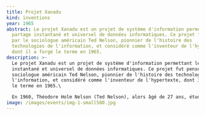 ```yaml
---
title: Projet Xanadu
kind: inventions
year: 1965
abstract: Le projet Xanadu est un projet de système d'information permettant le
  partage instantané et universel de données informatiques. Ce projet fut pensé
  par le sociologue américain Ted Nelson, pionnier de l'histoire des
  technologies de l'information, et considéré comme l'inventeur de l'hypertexte,
  dont il a forgé le terme en 1965.
description: >-
  Le projet Xanadu est un projet de système d'information permettant le partage
  instantané et universel de données informatiques. Ce projet fut pensé par le
  sociologue américain Ted Nelson, pionnier de l'histoire des technologies de
  l'information, et considéré comme l'inventeur de l'hypertexte, dont il a forgé
  le terme en 1965.\

  En 1960, Théodore Holm Nelson (Ted Nelson), alors âgé de 27 ans, étudiant en sociologie à l'université Harvard, réfléchit à un concept de système d'information « au bout des doigts ». Il imagine une machine permettant à chacun de stocker des données, de les mettre à disposition de tous, partout, en quelques instants. Théodore Nelson invente ainsi le concept d'hypertexte.
image: /images/events/img-1-small580.jpg
---
```

